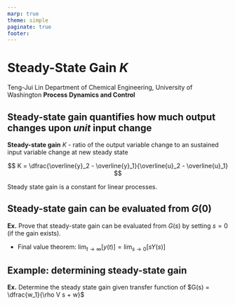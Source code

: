 ```yaml
---
marp: true
theme: simple
paginate: true
footer:
---
```


<!-- headingDivider: 2 -->
<!-- _class: cover -->
# Steady-State Gain *K*

Teng-Jui Lin
Department of Chemical Engineering, University of Washington
**Process Dynamics and Control**

## Steady-state gain quantifies how much output changes upon *unit* input change

**Steady-state gain** $K$ - ratio of the output variable change to an sustained input variable change at new steady state

$$
K = \dfrac{\overline{y}_2 - \overline{y}_1}{\overline{u}_2 - \overline{u}_1}
$$

Steady state gain is a constant for linear processes.

## Steady-state gain can be evaluated from $G(0)$

**Ex.** Prove that steady-state gain can be evaluated from $G(s)$ by setting $s = 0$ (if the gain exists).

- Final value theorem: $\displaystyle\lim_{t\to \infty} [y(t)] = \lim_{s \to 0}[sY(s)]$

## Example: determining steady-state gain

**Ex.** Determine the steady state gain given transfer function of $G(s) = \dfrac{w_1}{\rho V s +  w}$
